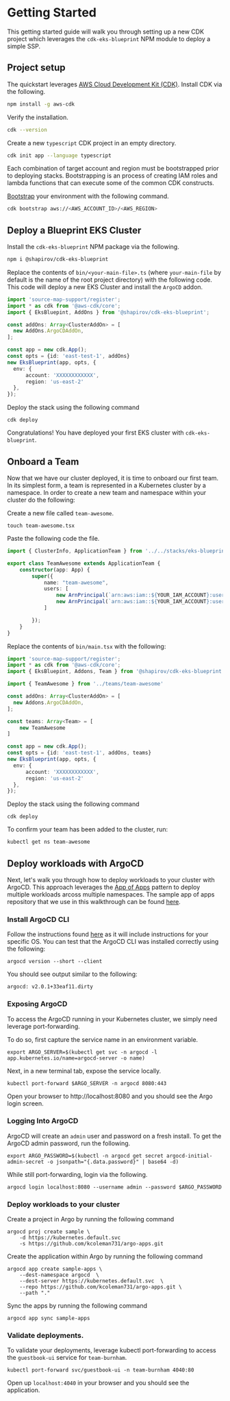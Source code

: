 # Getting Started 

This getting started guide will walk you through setting up a new CDK project which leverages the `cdk-eks-blueprint` NPM module to deploy a simple SSP. 

## Project setup

The quickstart leverages [AWS Cloud Development Kit (CDK)](https://aws.amazon.com/cdk/). Install CDK via the following.

```bash
npm install -g aws-cdk
```

Verify the installation.

```bash
cdk --version
```

Create a new `typescript` CDK project in an empty directory.

```bash
cdk init app --language typescript
```

Each combination of target account and region must be bootstrapped prior to deploying stacks.
Bootstrapping is an process of creating IAM roles and lambda functions that can execute some of the common CDK constructs.

[Bootstrap](https://docs.aws.amazon.com/cdk/latest/guide/bootstrapping.html) your environment with the following command. 

```bash
cdk bootstrap aws://<AWS_ACCOUNT_ID>/<AWS_REGION>
```

## Deploy a Blueprint EKS Cluster

Install the `cdk-eks-blueprint` NPM package via the following.

```bash
npm i @shapirov/cdk-eks-blueprint
```

Replace the contents of `bin/<your-main-file>.ts` (where `your-main-file` by default is the name of the root project directory) with the following code. This code will deploy a new EKS Cluster and install the `ArgoCD` addon.

```typescript
import 'source-map-support/register';
import * as cdk from '@aws-cdk/core';
import { EksBluepint, AddOns } from '@shapirov/cdk-eks-blueprint';

const addOns: Array<ClusterAddOn> = [
  new AddOns.ArgoCDAddOn,
];

const app = new cdk.App();
const opts = {id: 'east-test-1', addOns}
new EksBlueprint(app, opts, {
  env: {
      account: 'XXXXXXXXXXXX',
      region: 'us-east-2'
  },
});
```

Deploy the stack using the following command

```
cdk deploy
```

Congratulations! You have deployed your first EKS cluster with `cdk-eks-blueprint`.

## Onboard a Team

Now that we have our cluster deployed, it is time to onboard our first team. In its simplest form, a team is represented in a Kubernetes cluster by a namespace. In order to create a new team and namespace within your cluster do the following:

Create a new file called `team-awesome`.

```
touch team-awesome.tsx
```

Paste the following code the file. 

```typescript
import { ClusterInfo, ApplicationTeam } from '../../stacks/eks-blueprint-stack';

export class TeamAwesome extends ApplicationTeam {
    constructor(app: App) {
        super({
            name: "team-awesome",
            users: [
                new ArnPrincipal(`arn:aws:iam::${YOUR_IAM_ACCOUNT}:user/user1`),  
                new ArnPrincipal(`arn:aws:iam::${YOUR_IAM_ACCOUNT}:user/user2`)
            ]

        });
    }
}
```

Replace the contents of `bin/main.tsx` with the following:

```typescript
import 'source-map-support/register';
import * as cdk from '@aws-cdk/core';
import { EksBluepint, Addons, Team } from '@shapirov/cdk-eks-blueprint';

import { TeamAwesome } from '../teams/team-awesome'

const addOns: Array<ClusterAddOn> = [
  new Addons.ArgoCDAddOn,
];

const teams: Array<Team> = [
    new TeamAwesome
]

const app = new cdk.App();
const opts = {id: 'east-test-1', addOns, teams}
new EksBlueprint(app, opts, {
  env: {
      account: 'XXXXXXXXXXXX',
      region: 'us-east-2'
  },
});
```

Deploy the stack using the following command

```
cdk deploy
```

To confirm your team has been added to the cluster, run:

```bash 
kubectl get ns team-awesome
```

## Deploy workloads with ArgoCD

Next, let's walk you through how to deploy workloads to your cluster with ArgoCD. This approach leverages the [App of Apps](https://argoproj.github.io/argo-cd/operator-manual/cluster-bootstrapping/#app-of-apps-pattern) pattern to deploy multiple workloads arcoss multiple namespaces. The sample app of apps repository that we use in this walkthrough can be found [here](https://github.com/kcoleman731/argo-apps.git).

### Install ArgoCD CLI

Follow the instructions found [here](https://argoproj.github.io/argo-cd/cli_installation/) as it will include instructions for your specific OS. You can test that the ArgoCD CLI was installed correctly using the following:

```
argocd version --short --client
```

You should see output similar to the following:

```
argocd: v2.0.1+33eaf11.dirty
```

### Exposing ArgoCD

To access the ArgoCD running in your Kubernetes cluster, we simply need leverage port-forwarding.

To do so, first capture the service name in an environment variable.

```
export ARGO_SERVER=$(kubectl get svc -n argocd -l app.kubernetes.io/name=argocd-server -o name) 
```

Next, in a new terminal tab, expose the service locally.

```
kubectl port-forward $ARGO_SERVER -n argocd 8080:443
```

Open your browser to http://localhost:8080 and you should see the Argo login screen.

### Logging Into ArgoCD

ArgoCD will create an `admin` user and password on a fresh install. To get the ArgoCD admin password, run the following.

```
export ARGO_PASSWORD=$(kubectl -n argocd get secret argocd-initial-admin-secret -o jsonpath="{.data.password}" | base64 -d)
```

While still port-forwarding, login via the following.

```
argocd login localhost:8080 --username admin --password $ARGO_PASSWORD
```

### Deploy workloads to your cluster

Create a project in Argo by running the following command

```
argocd proj create sample \
    -d https://kubernetes.default.svc
    -s https://github.com/kcoleman731/argo-apps.git
```

Create the application within Argo by running the following command

```
argocd app create sample-apps \
    --dest-namespace argocd  \
    --dest-server https://kubernetes.default.svc  \
    --repo https://github.com/kcoleman731/argo-apps.git \
    --path "."
```

Sync the apps by running the following command

```
argocd app sync sample-apps 
```

### Validate deployments. 

To validate your deployments, leverage kubectl port-forwarding to access the `guestbook-ui` service for `team-burnham`.

```
kubectl port-forward svc/guestbook-ui -n team-burnham 4040:80
```

Open up `localhost:4040` in your browser and you should see the application. 



